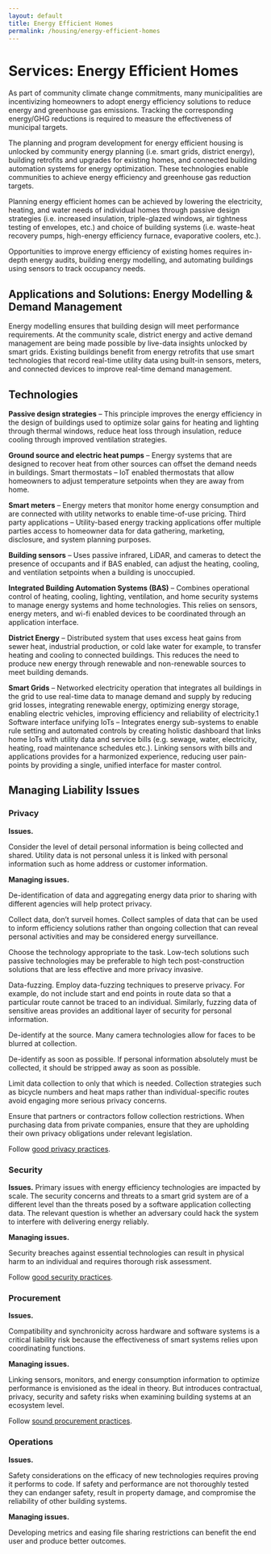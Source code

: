 ```yaml
---
layout: default
title: Energy Efficient Homes
permalink: /housing/energy-efficient-homes
---
```

# Services: Energy Efficient Homes

As part of community climate change commitments, many municipalities are incentivizing homeowners to adopt energy efficiency solutions to reduce energy and greenhouse gas emissions. Tracking the corresponding energy/GHG reductions is required to measure the effectiveness of municipal targets. 

The planning and program development for energy efficient housing is unlocked by community energy planning (i.e. smart grids, district energy), building retrofits and upgrades for existing homes, and connected building automation systems for energy optimization. These technologies enable communities to achieve energy efficiency and greenhouse gas reduction targets. 

Planning energy efficient homes can be achieved by lowering the electricity, heating, and water needs of individual homes through passive design strategies (i.e. increased insulation, triple-glazed windows, air tightness testing of envelopes, etc.) and choice of building systems (i.e. waste-heat recovery pumps, high-energy efficiency furnace,  evaporative coolers, etc.). 

Opportunities to improve energy efficiency of existing homes requires in-depth energy audits, building energy modelling, and automating buildings using sensors to track occupancy needs. 

## Applications and Solutions: Energy Modelling & Demand Management 

Energy modelling ensures that building design will meet performance requirements. At the community scale, district energy and active demand management are being made possible by live-data insights unlocked by smart grids. Existing buildings benefit from energy retrofits that use smart technologies that record real-time utility data using built-in sensors, meters, and connected devices to improve real-time demand management.  

## Technologies

**Passive design strategies** – This principle improves the energy efficiency in the design of buildings used to optimize solar gains for heating and lighting through thermal windows, reduce heat loss through insulation, reduce cooling through improved ventilation strategies. 

**Ground source and electric heat pumps** – Energy systems that are designed to recover heat from other sources can offset the demand needs in buildings. 
Smart thermostats – IoT enabled thermostats that allow homeowners to adjust temperature setpoints when they are away from home. 

**Smart meters** – Energy meters that monitor home energy consumption and are connected with utility networks to enable time-of-use pricing. 
Third party applications – Utility-based energy tracking applications offer multiple parties access to homeowner data for data gathering, marketing, disclosure, and system planning purposes. 

**Building sensors** – Uses passive infrared, LiDAR, and cameras to detect the presence of occupants and if BAS enabled, can adjust the heating, cooling, and ventilation setpoints when a building is unoccupied. 

**Integrated Building Automation Systems (BAS)** – Combines operational control of heating, cooling, lighting, ventilation, and home security systems to manage energy systems and home technologies. This relies on sensors, energy meters, and wi-fi enabled devices to be coordinated through an application interface. 

**District Energy** – Distributed system that uses excess heat gains from sewer heat, industrial production, or cold lake water for example, to transfer heating and cooling  to connected buildings. This reduces the need to produce new energy through renewable and non-renewable sources to meet building demands. 

**Smart Grids** – Networked electricity operation that integrates all buildings in the grid to use real-time data to manage demand and supply by reducing grid losses, integrating renewable energy, optimizing energy storage, enabling electric vehicles, improving efficiency and reliability of electricity.1 
Software interface unifying IoTs – Integrates energy sub-systems to enable rule setting and automated controls by creating holistic dashboard that links home IoTs with utility data and service bills (e.g. sewage, water, electricity, heating, road maintenance schedules etc.). Linking sensors with bills and applications provides for a harmonized experience, reducing user pain-points by providing a single, unified interface for master control.

## Managing Liability Issues

### Privacy

**Issues.**

Consider the level of detail personal information is being collected and shared. Utility data is not personal unless it is linked with personal information such as home address or customer information. 

**Managing issues.**

De-identification of data and aggregating energy data prior to sharing with different agencies will help protect privacy.

Collect data, don’t surveil homes.  Collect samples of data that can be used to inform efficiency solutions rather than ongoing collection that can reveal personal activities and may be considered energy surveillance. 

Choose the technology appropriate to the task.  Low-tech solutions such passive technologies may be preferable to high tech post-construction solutions that are less effective and more privacy invasive. 

Data-fuzzing. Employ data-fuzzing techniques to preserve privacy. For example, do not include start and end points in route data so that a particular route cannot be traced to an individual. Similarly, fuzzing data of sensitive areas provides an additional layer of security for personal information.

De-identify at the source. Many camera technologies allow for faces to be blurred at collection.

De-identify as soon as possible.  If personal information absolutely must be collected, it should be stripped away as soon as possible.

Limit data collection to only that which is needed. Collection strategies such as bicycle numbers and heat maps rather than individual-specific routes avoid engaging more serious privacy concerns.

Ensure that partners or contractors follow collection restrictions. When purchasing data from private companies, ensure that they are upholding their own privacy obligations under relevant legislation.

Follow [good privacy practices](https://cippic-ca.github.io/SmartCityToolkit/privacy.html).

### Security

**Issues.** Primary issues with energy efficiency technologies are impacted by scale. The security concerns and threats to a smart grid system are of a different level than the threats posed by a software application collecting data. The relevant question is whether an adversary could hack the system to interfere with delivering energy reliably. 

**Managing issues.** 

Security breaches against essential technologies can result in physical harm to an individual and requires thorough risk assessment.

Follow [good security practices](https://cippic-ca.github.io/SmartCityToolkit/security.html).

### Procurement 

**Issues.** 

Compatibility and synchronicity across hardware and software systems is a critical liability risk because the effectiveness of smart systems relies upon coordinating functions. 

**Managing issues.** 

Linking sensors, monitors, and energy consumption information to optimize performance is envisioned as the ideal in theory. But introduces contractual, privacy, security and safety risks when examining  building systems at an ecosystem level. 

Follow [sound procurement practices](https://cippic-ca.github.io/SmartCityToolkit/procurement.html).

### Operations

**Issues.** 

Safety considerations on the efficacy of new technologies requires proving it performs to code.  If safety and performance are not thoroughly tested they can endanger safety, result in property damage, and compromise the reliability of other building systems. 

**Managing issues.**

Developing metrics and easing file sharing restrictions can benefit the end user and produce better outcomes. 
